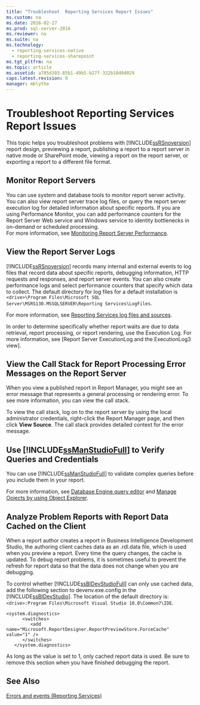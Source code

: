 ```yaml
---
title: "Troubleshoot  Reporting Services Report Issues"
ms.custom: na
ms.date: 2016-02-27
ms.prod: sql-server-2016
ms.reviewer: na
ms.suite: na
ms.technology: 
  - reporting-services-native
  - reporting-services-sharepoint
ms.tgt_pltfrm: na
ms.topic: article
ms.assetid: a705d103-85b1-49b5-b27f-332b1040d029
caps.latest.revision: 9
manager: mblythe
---
```

# Troubleshoot  Reporting Services Report Issues
This topic helps you troubleshoot problems with [!INCLUDE[ssRSnoversion](../../Topics/TopicNameContainA/includes/ssRSnoversion.md)] report design, previewing a report, publishing a report to a report server in native mode or SharePoint mode, viewing a report on the report server, or exporting a report to a different file format.  
## Monitor Report Servers  
You can use system and database tools to monitor report server activity. You can also view report server trace log files, or query the report server execution log for detailed information about specific reports. If you are using Performance Monitor, you can add performance counters for the Report Server Web service and Windows service to identity bottlenecks in on-demand or scheduled processing.  
For more information, see [Monitoring Report Server Performance](../../Topics/TopicNameNotContainA/Monitoring-Report-Server-Performance.md).  
  
  
## View the Report Server Logs  
[!INCLUDE[ssRSnoversion](../../Topics/TopicNameContainA/includes/ssRSnoversion.md)] records many internal and external events to log files that record data about specific reports, debugging information, HTTP requests and responses, and report server events. You can also create performance logs and select performance counters that specify which data to collect. The default directory for log files for a default installation is `<drive>\Program Files\Microsoft SQL Server\MSRS130.MSSQLSERVER\Reporting Services\LogFiles`.   
  
For more information, see [Reporting Services log files and sources](../../Topics/TopicNameNotContainA/Reporting-Services-Log-Files-and-Sources.md).  
  
In order to determine specifically whether report waits are due to data retrieval, report processing, or report rendering, use the Execution Log. For more information, see [Report Server ExecutionLog and the ExecutionLog3 view].   
  
## View the Call Stack for Report Processing Error Messages on the Report Server  
When you view a published report in Report Manager, you might see an error message that represents a general processing or rendering error. To see more information, you can view the call stack.   
  
To view the call stack, log on to the report server by using the local administrator credentials, right-click the Report Manager page, and then click **View Source**. The call stack provides detailed context for the error message.  
  
## Use [!INCLUDE[ssManStudioFull](../../Topics/TopicNameNotContainA/includes/ssManStudioFull.md)] to Verify Queries and Credentials  
You can use [!INCLUDE[ssManStudioFull](../../Topics/TopicNameNotContainA/includes/ssManStudioFull.md)] to validate complex queries before you include them in your report.   
  
For more information, see [Database Engine query editor](../../Topics/TopicNameNotContainA/Database-Engine-Query-Editor--SQL-Server-Management-Studio-.md) and [Manage Oojects by using Object Explorer](Manage%20Objects%20by%20Using%20Object%20Explorer.xml).  
  
## Analyze Problem Reports with Report Data Cached on the Client  
When a report author creates a report in Business Intelligence Development Studio, the authoring client caches data as an .rdl.data file, which is used when you preview a report. Every time the query changes, the cache is updated. To debug report problems, it is sometimes useful to prevent the refresh for report data so that the data does not change when you are debugging.   
  
To control whether [!INCLUDE[ssBIDevStudioFull](../../Topics/TopicNameNotContainA/includes/ssBIDevStudioFull.md)] can only use cached data, add the following section to devenv.exe.config in the [!INCLUDE[ssBIDevStudio](../../Topics/TopicNameNotContainA/includes/ssBIDevStudio.md)]. The location of the default directory is: `<drive>:Program Files\Microsoft Visual Studio 10.0\Common7\IDE`.   
  
```  
<system.diagnostics>  
      <switches>  
         <add name="Microsoft.ReportDesigner.ReportPreviewStore.ForceCache" value="1" />  
      </switches>  
   </system.diagnostics>  
```  
As long as the value is set to 1, only cached report data is used. Be sure to remove this section when you have finished debugging the report.  
  
## See Also  
[Errors and events (Reporting Services)](../../Topics/TopicNameNotContainA/Errors-and-Events-Reference--Reporting-Services-.md)  
  
  
